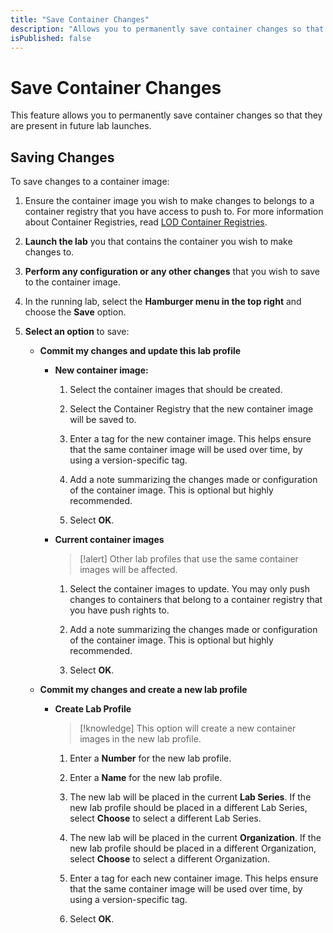 ```yaml
---
title: "Save Container Changes"
description: "Allows you to permanently save container changes so that they are used in future lab launches."
isPublished: false
---
```


# Save Container Changes

This feature allows you to permanently save container changes so that they are present in future lab launches.

## Saving Changes

To save changes to a container image:

1. Ensure the container image you wish to make changes to belongs to a container registry that you have access to push to. For more information about Container Registries, read [LOD Container Registries](container-registries.md).

1. **Launch the lab** you that contains the container you wish to make changes to. 

1. **Perform any configuration or any other changes** that you wish to save to the container image. 

1. In the running lab, select the **Hamburger menu in the top right** and choose the **Save** option.

1. **Select an option** to save: 

    - **Commit my changes and update this lab profile**

        - **New container image:** 

            1. Select the container images that should be created.

            1. Select the Container Registry that the new container image will be saved to. 

            1. Enter a tag for the new container image. This helps ensure that the  same container image will be used over time, by using a  version-specific tag. 

            1. Add a note summarizing the changes made or configuration of the container image. This is optional but highly recommended.

            1. Select **OK**.

        - **Current container images**

            >[!alert] Other lab profiles that use the same container images will be affected.

            1. Select the container images to update. You may only push changes to containers that belong to a container registry that you have push rights to. 

            1. Add a note summarizing the changes made or configuration of the container image. This is optional but highly recommended.

            1. Select **OK**.

    - **Commit my changes and create a new lab profile**

        - **Create Lab Profile**

            >[!knowledge] This option will create a new container images in the new lab profile. 

            1. Enter a **Number** for the new lab profile. 

            1. Enter a **Name** for the new lab profile. 

            1. The new lab will be placed in the current **Lab Series**. If the new lab profile should be placed in a different Lab Series, select **Choose** to select a different Lab Series. 

            1. The new lab will be placed in the current **Organization**. If the new lab profile should be placed in a different Organization, select **Choose** to select a different Organization. 

            1. Enter a tag for each new container image. This helps ensure that the  same container image will be used over time, by using a  version-specific tag. 

            1. Select **OK**.
